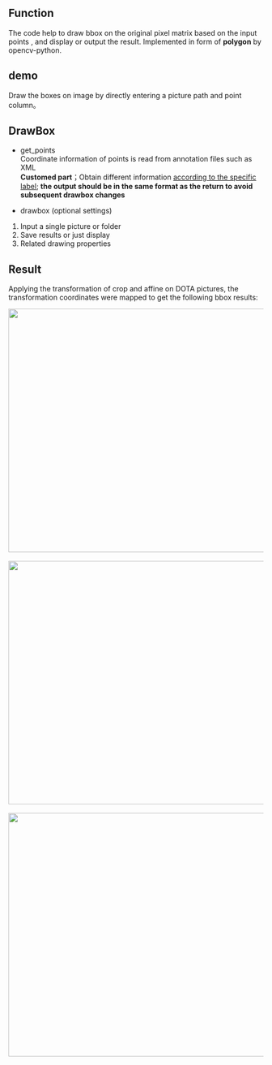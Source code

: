 ## Function 
The code help to draw bbox on the original pixel matrix based on the input points ,  and display or output the result.
Implemented in form of **polygon** by opencv-python.

## demo    
Draw the boxes on image by directly entering a picture path and point column。    

## DrawBox   
* get_points    
Coordinate information of points is read from annotation files such as XML    
**Customed part**；Obtain different information <u>according to the specific label</u>; **the output should be in the same format as the return to avoid subsequent drawbox changes**  

* drawbox (optional settings) 
1. Input a single picture or folder
2. Save results or just display
3. Related drawing properties


## Result
Applying the transformation of crop and affine on DOTA pictures, the transformation coordinates were mapped to get the following bbox results:
<div align=center><img width="600" height="480" src="https://github.com/ming71/toolbox/blob/master/drawbox/drawbox_screenshot_11.017.2019.png"/></div><br/>

<div align=center><img width="600" height="480" src="https://github.com/ming71/toolbox/blob/master/drawbox/drawbox_screenshot_11.07.2019.png"/></div><br/>

<div align=center><img width="600" height="480" src="https://github.com/ming71/toolbox/blob/master/drawbox/drawbox_screenshot_11.07.019.png"/></div><br/>
